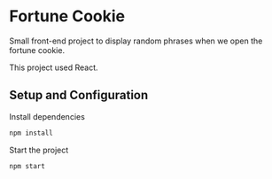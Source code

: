 # Fortune Cookie

Small front-end project to display random  phrases when we open the fortune cookie.

This project used React.

## Setup and Configuration

Install dependencies
```bash
npm install
```

Start the project
```bash
npm start
```
